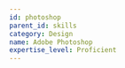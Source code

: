 ```yaml
---
id: photoshop
parent_id: skills
category: Design
name: Adobe Photoshop
expertise_level: Proficient
---
```


